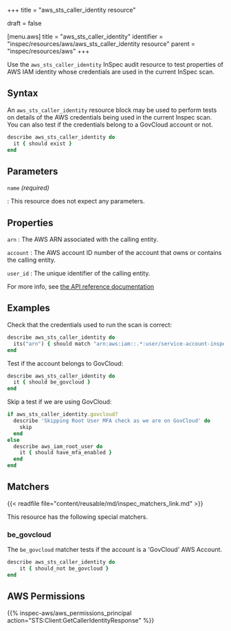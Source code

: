+++
title = "aws_sts_caller_identity resource"

draft = false


[menu.aws]
title = "aws_sts_caller_identity"
identifier = "inspec/resources/aws/aws_sts_caller_identity resource"
parent = "inspec/resources/aws"
+++

Use the `aws_sts_caller_identity` InSpec audit resource to test properties of AWS IAM identity whose credentials are used in the current InSpec scan.

## Syntax

An `aws_sts_caller_identity` resource block may be used to perform tests on details of the AWS credentials being used in the current Inspec scan. You can also test if the credentials belong to a GovCloud account or not.

```ruby
describe aws_sts_caller_identity do
  it { should exist }
end
```

## Parameters

`name` _(required)_

: This resource does not expect any parameters.

## Properties

`arn`
: The AWS ARN associated with the calling entity.

`account`
: The AWS account ID number of the account that owns or contains the calling entity.

`user_id`
: The unique identifier of the calling entity.

For more info, see [the API reference documentation](https://docs.aws.amazon.com/STS/latest/APIReference/API_GetCallerIdentity.html)

## Examples

Check that the credentials used to run the scan is correct:

```ruby
describe aws_sts_caller_identity do
  its("arn") { should match "arn:aws:iam::.*:user/service-account-inspec" }
end
```

Test if the account belongs to GovCloud:

```ruby
describe aws_sts_caller_identity do
  it { should be_govcloud }
end
```

Skip a test if we are using GovCloud:

```ruby
if aws_sts_caller_identity.govcloud?
  describe 'Skipping Root User MFA check as we are on GovCloud' do
    skip
  end
else
  describe aws_iam_root_user do
    it { should have_mfa_enabled }  
  end
end
```

## Matchers

{{< readfile file="content/reusable/md/inspec_matchers_link.md" >}}

This resource has the following special matchers.

### be_govcloud

The `be_govcloud` matcher tests if the account is a 'GovCloud' AWS Account.

```ruby
describe aws_sts_caller_identity do
    it { should_not be_govcloud }
end
```

## AWS Permissions

{{% inspec-aws/aws_permissions_principal action="STS:Client:GetCallerIdentityResponse" %}}
